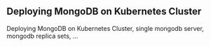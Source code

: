 ## Deploying MongoDB on Kubernetes Cluster
Deploying MongoDB on Kubernetes Cluster, single mongodb server, mongodb replica sets, ...
